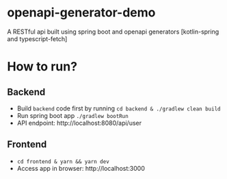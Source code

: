# openapi-generator-demo
A RESTful api built using spring boot and openapi generators [kotlin-spring and typescript-fetch]

# How to run?

## Backend
* Build `backend` code first by running `cd backend & ./gradlew clean build`
* Run spring boot app `./gradlew bootRun`
* API endpoint: http://localhost:8080/api/user

## Frontend
* `cd frontend & yarn && yarn dev`
* Access app in browser: http://localhost:3000






